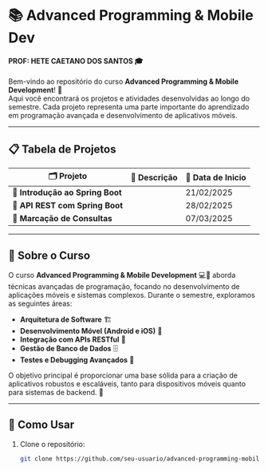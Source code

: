 # 📚 Advanced Programming & Mobile Dev

#### PROF: HETE CAETANO DOS SANTOS 🎓

Bem-vindo ao repositório do curso **Advanced Programming & Mobile Development**! 🚀  
Aqui você encontrará os projetos e atividades desenvolvidas ao longo do semestre. Cada projeto representa uma parte importante do aprendizado em programação avançada e desenvolvimento de aplicativos móveis.

---

## 📋 Tabela de Projetos

| 🗂️ **Projeto**                   | 📝 **Descrição** | 📆 **Data de Inicio** |
| -------------------------------- | ---------------- | --------------------- |
| **📱 Introdução ao Spring Boot** |                  | 21/02/2025            |
| **📱 API REST com Spring Boot**  |                  | 28/02/2025            |
| **📱 Marcação de Consultas**     |                  | 07/03/2025            |

---

## 📖 Sobre o Curso

O curso **Advanced Programming & Mobile Development** 💻📱 aborda técnicas avançadas de programação, focando no desenvolvimento de aplicações móveis e sistemas complexos. Durante o semestre, exploramos as seguintes áreas:

- **Arquitetura de Software** 🏗️
- **Desenvolvimento Móvel (Android e iOS)** 📱
- **Integração com APIs RESTful** 🔌
- **Gestão de Banco de Dados** 🗄️
- **Testes e Debugging Avançados** 🧪

O objetivo principal é proporcionar uma base sólida para a criação de aplicativos robustos e escaláveis, tanto para dispositivos móveis quanto para sistemas de backend. 🌟

---

## 🚀 Como Usar

1. Clone o repositório:
   ```bash
   git clone https://github.com/seu-usuario/advanced-programming-mobile-dev.git
   ```
